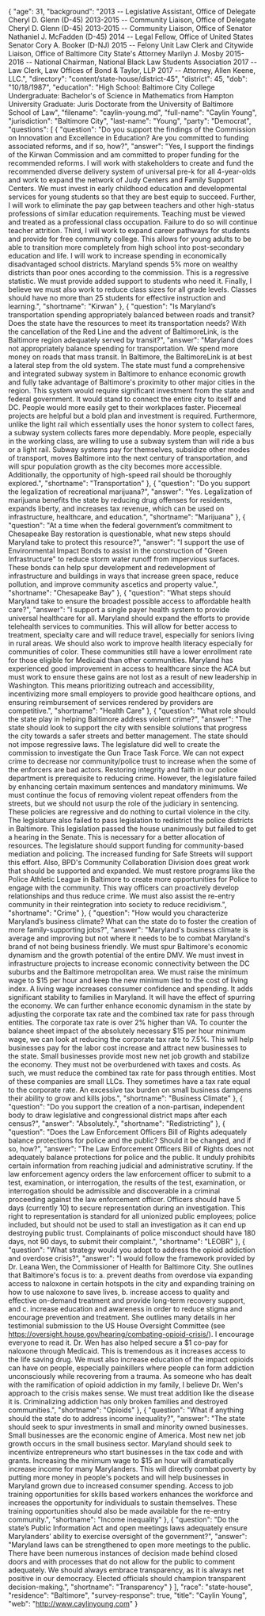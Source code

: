 {
  "age": 31,
  "background": "2013 -- Legislative Assistant, Office of Delegate Cheryl D. Glenn (D-45) 2013-2015 -- Community Liaison, Office of Delegate Cheryl D. Glenn  (D-45) 2013-2015 -- Community Liaison, Office of Senator Nathaniel J. McFadden (D-45) 2014 -- Legal Fellow, Office of United States Senator Cory A. Booker (D-NJ) 2015 -- Felony Unit Law Clerk and Citywide Liaison, Office of Baltimore City State's Attorney Marilyn J. Mosby 2015-2016 -- National Chairman, National Black Law Students Association 2017 -- Law Clerk, Law Offices of Bond & Taylor, LLP 2017 -- Attorney, Allen Keene, LLC.",
  "directory": "content/state-house/district-45",
  "district": 45,
  "dob": "10/18/1987",
  "education": "High School: Baltimore City College  Undergraduate: Bachelor's of Science in Mathematics from Hampton University  Graduate: Juris Doctorate from the University of Baltimore School of Law",
  "filename": "caylin-young.md",
  "full-name": "Caylin Young",
  "jurisdiction": "Baltimore City",
  "last-name": "Young",
  "party": "Democrat",
  "questions": [
    {
      "question": "Do you support the findings of the Commission on Innovation and Excellence in Education? Are you committed to funding associated reforms, and if so, how?",
      "answer": "Yes, I support the findings of the Kirwan Commission and am committed to proper funding for the recommended reforms.   I will work with stakeholders to create and fund the recommended diverse delivery system of universal pre-k for all 4-year-olds and work to expand the network of Judy Centers and Family Support Centers. We must invest in early childhood education and developmental services for young students so that they are best equip to succeed.  Further, I will work to eliminate the pay gap between teachers and other high-status professions of similar education requirements. Teaching must be viewed and treated as a professional class occupation. Failure to do so will continue teacher attrition.   Third, I will work to expand career pathways for students and provide for free community college. This allows for young adults to be able to transition more completely from high school into post-secondary education and life.   I will work to increase spending in economically disadvantaged school districts. Maryland spends 5% more on wealthy districts than poor ones according to the commission. This is a regressive statistic. We must provide added support to students who need it.   Finally, I believe we must also work to reduce class sizes for all grade levels. Classes should have no more than 25 students for effective instruction and learning.",
      "shortname": "Kirwan"
    },
    {
      "question": "Is Maryland’s transportation spending appropriately balanced between roads and transit? Does the state have the resources to meet its transportation needs? With the cancellation of the Red Line and the advent of BaltimoreLink, is the Baltimore region adequately served by transit?",
      "answer": "Maryland does not appropriately balance spending for transportation. We spend more money on roads that mass transit. In Baltimore, the BaltimoreLink is at best a lateral step from the old system.   The state must fund a comprehensive and integrated subway system in Baltimore to enhance economic growth and fully take advantage of Baltimore's proximity to other major cities in the region. This system would require significant investment from the state and federal government. It would stand to connect the entire city to itself and DC. People would more easily get to their workplaces faster. Piecemeal projects are helpful but a bold plan and investment is required.  Furthermore, unlike the light rail which essentially uses the honor system to collect fares, a subway system collects fares more dependably. More people, especially in the working class, are willing to use a subway system than will ride a bus or a light rail. Subway systems pay for themselves, subsidize other modes of transport, moves Baltimore into the next century of transportation, and will spur population growth as the city becomes more accessible.   Additionally, the opportunity of high-speed rail should be thoroughly explored.",
      "shortname": "Transportation"
    },
    {
      "question": "Do you support the legalization of recreational marijuana?",
      "answer": "Yes. Legalization of marijuana benefits the state by reducing drug offenses for residents, expands liberty, and increases tax revenue, which can be used on infrastructure, healthcare, and education.",
      "shortname": "Marijuana"
    },
    {
      "question": "At a time when the federal government’s commitment to Chesapeake Bay restoration is questionable, what new steps should Maryland take to protect this resource?",
      "answer": "I support the use of Environmental Impact Bonds to assist in the construction of \"Green Infrastructure\" to reduce storm water runoff from impervious surfaces. These bonds can help spur development and redevelopment of infrastructure and buildings in ways that increase green space, reduce pollution, and improve community ascetics and property value.",
      "shortname": "Chesapeake Bay"
    },
    {
      "question": "What steps should Maryland take to ensure the broadest possible access to affordable health care?",
      "answer": "I support a single payer health system to provide universal healthcare for all.   Maryland should expand the efforts to provide telehealth services to communities. This will allow for better access to treatment, specialty care and will reduce travel, especially for seniors living in rural areas.  We should also work to improve health literacy especially for communities of color. These communities still have a lower enrollment rate for those eligible for Medicaid than other communities.   Maryland has experienced good improvement in access to healthcare since the ACA but must work to ensure these gains are not lost as a result of new leadership in Washington. This means prioritizing outreach and accessibility, incentivizing more small employers to provide good healthcare options, and ensuring reimbursement of services rendered by providers are competitive.",
      "shortname": "Health Care"
    },
    {
      "question": "What role should the state play in helping Baltimore address violent crime?",
      "answer": "The state should look to support the city with sensible solutions that progress the city towards a safer streets and better management. The state should not impose regressive laws.   The legislature did well to create the commission to investigate the Gun Trace Task Force. We can not expect crime to decrease nor community/police trust to increase when the some of the enforcers are bad actors. Restoring integrity and faith in our police department is prerequisite to reducing crime.    However, the legislature failed by enhancing certain maximum sentences and mandatory minimums. We must continue the focus of removing violent repeat offenders from the streets, but we should not usurp the role of the judiciary in sentencing. These policies are regressive and do nothing to curtail violence in the city.   The legislature also failed to pass legislation to redistrict the police districts in Baltimore. This legislation passed the house unanimously but failed to get a hearing in the Senate. This is necessary for a better allocation of resources.   The legislature should support funding for community-based mediation and policing. The increased funding for Safe Streets will support this effort. Also, BPD's Community Collaboration Division does great work that should be supported and expanded.   We must restore programs like the Police Athletic League in Baltimore to create more opportunities for Police to engage with the community. This way officers can proactively develop relationships and thus reduce crime.    We must also assist the re-entry community in their reintegration into society to reduce recidivism.",
      "shortname": "Crime"
    },
    {
      "question": "How would you characterize Maryland’s business climate? What can the state do to foster the creation of more family-supporting jobs?",
      "answer": "Maryland's business climate is average and improving but not where it needs to be to combat Maryland's brand of not being business friendly. We must spur Baltimore's economic dynamism and the growth potential of the entire DMV.  We must invest in infrastructure projects to increase economic connectivity between the DC suburbs and the Baltimore metropolitan area.    We must raise the minimum wage to $15 per hour and keep the new minimum tied to the cost of living index.  A living wage increases consumer confidence and spending. It adds significant stability to families in Maryland.  It will have the effect of spurring the economy.   We can further enhance economic dynamism in the state by adjusting the corporate tax rate and the combined tax rate for pass through entities. The corporate tax rate is over 2% higher than VA. To counter the balance sheet impact of the absolutely necessary $15 per hour minimum wage, we can look at reducing the corporate tax rate to 7.5%. This will help businesses pay for the labor cost increase and attract new businesses to the state.   Small businesses provide most new net job growth and stabilize the economy. They must not be overburdened with taxes and costs. As such, we must reduce the combined tax rate for pass through entities. Most of these companies are small LLCs. They sometimes have a tax rate equal to the corporate rate. An excessive tax burden on small business dampens their ability to grow and kills jobs.",
      "shortname": "Business Climate"
    },
    {
      "question": "Do you support the creation of a non-partisan, independent body to draw legislative and congressional district maps after each census?",
      "answer": "Absolutely.",
      "shortname": "Redistricting"
    },
    {
      "question": "Does the Law Enforcement Officers Bill of Rights adequately balance protections for police and the public? Should it be changed, and if so, how?",
      "answer": "The Law Enforcement Officers Bill of Rights  does not adequately balance protections for police and the public. It unduly prohibits certain information from reaching judicial and administrative scrutiny.   If the law enforcement agency orders the law enforcement officer to submit to a test, examination, or interrogation, the results of the test, examination, or interrogation should be admissible and discoverable in a criminal proceeding against the law enforcement officer.  Officers should have 5 days (currently 10) to secure representation during an investigation. This right to representation is standard for all unionized public employees; police included, but should not be used to stall an investigation as it can end up destroying public trust.   Complainants of police misconduct should have 180 days, not 90 days, to submit their complaint.",
      "shortname": "LEOBR"
    },
    {
      "question": "What strategy would you adopt to address the opioid addiction and overdose crisis?",
      "answer": "I would follow the framework provided by Dr. Leana Wen, the Commissioner of Health for Baltimore City.  She outlines that Baltimore's focus is to: a. prevent deaths from overdose via expanding access to naloxone in certain hotspots in the city and expanding training on how to use naloxone to save lives, b. increase access to quality and effective on-demand treatment and provide long-term recovery support, and c.  increase education and awareness in order to reduce stigma and encourage prevention and treatment.  She outlines many details in her testimonial submission to the US House Oversight Committee  (see https://oversight.house.gov/hearing/combating-opioid-crisis/). I encourage everyone to read it.   Dr. Wen has also helped secure a $1 co-pay for naloxone through Medicaid. This is tremendous as it increases access to the life saving drug.   We must also increase education of the impact opioids can have on people, especially painkillers where people can form addiction unconsciously  while recovering from a trauma.   As someone who has dealt with the ramification of opioid addiction in my family, I believe Dr. Wen's approach to the crisis makes sense. We must treat addition like the disease it is. Criminalizing addiction has only broken families and destroyed communities.",
      "shortname": "Opioids"
    },
    {
      "question": "What if anything should the state do to address income inequality?",
      "answer": "The state should seek to spur investments in small and minority owned businesses. Small businesses are the economic engine of America. Most new net job growth occurs in the small business sector. Maryland should seek to incentivize entrepreneurs who start businesses in the tax code and with grants.  Increasing the minimum wage to $15 an hour will dramatically increase income for many Marylanders. This will directly combat poverty by putting more money in people's pockets and will help businesses in Maryland grown due to increased consumer spending.   Access to job training opportunities for skills based workers enhances the workforce and increases the opportunity for individuals to sustain themselves. These training opportunities should also be made available for the re-entry community.",
      "shortname": "Income inequality"
    },
    {
      "question": "Do the state’s Public Information Act and open meetings laws adequately ensure Marylanders’ ability to exercise oversight of the government?",
      "answer": "Maryland laws can be strengthened to open more meetings to the public. There have been numerous instances of decision made behind closed doors and with processes that do not allow for the public to comment adequately. We should always embrace transparency, as it is always net positive in our democracy. Elected officials should champion transparent decision-making.",
      "shortname": "Transparency"
    }
  ],
  "race": "state-house",
  "residence": "Baltimore",
  "survey-response": true,
  "title": "Caylin Young",
  "web": "http://www.caylinyoung.com"
}
